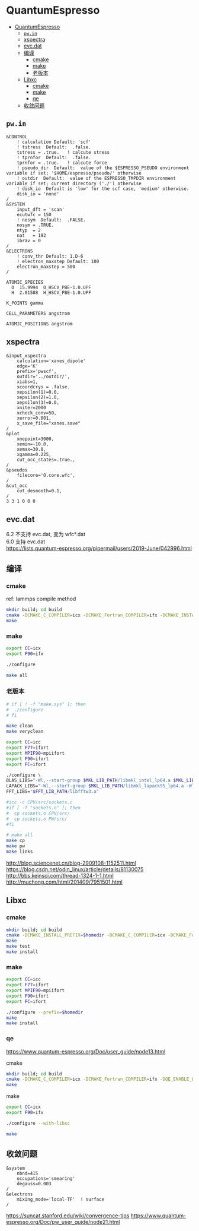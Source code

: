 # QuantumEspresso

<!-- @import "[TOC]" {cmd="toc" depthFrom=1 depthTo=6 orderedList=false} -->

<!-- code_chunk_output -->

- [QuantumEspresso](#quantumespresso)
  - [`pw.in`](#pwin)
  - [xspectra](#xspectra)
  - [evc.dat](#evcdat)
  - [编译](#编译)
    - [cmake](#cmake)
    - [make](#make)
    - [老版本](#老版本)
  - [Libxc](#libxc)
    - [cmake](#cmake-1)
    - [make](#make-1)
    - [qe](#qe)
  - [收敛问题](#收敛问题)

<!-- /code_chunk_output -->

## `pw.in`

```in
&CONTROL
    ! calculation Default: 'scf'
    ! tstress  Default:  .false.
    tstress = .true.   ! calcute stress
    ! tprnfor  Default:  .false.
    tprnfor = .true.   ! calcute force
    ! pseudo_dir  Default:  value of the $ESPRESSO_PSEUDO environment variable if set; '$HOME/espresso/pseudo/' otherwise
    ! outdir  Default:  value of the ESPRESSO_TMPDIR environment variable if set; current directory ('./') otherwise
    ! disk_io  Default is 'low' for the scf case, 'medium' otherwise.
    disk_io = 'none'
/
&SYSTEM
    input_dft = 'scan'
    ecutwfc = 150
    ! nosym  Default:  .FALSE.
    nosym = .TRUE.
    ntyp  = 2
    nat   = 192
    ibrav = 0
/
&ELECTRONS
    ! conv_thr Default: 1.D-6
    ! electron_maxstep Default: 100
    electron_maxstep = 500
/
 
ATOMIC_SPECIES 
  O  15.9994  O_HSCV_PBE-1.0.UPF 
  H  2.01588  H_HSCV_PBE-1.0.UPF 

K_POINTS gamma

CELL_PARAMETERS angstrom

ATOMIC_POSITIONS angstrom
```

## xspectra

```in
&input_xspectra
    calculation='xanes_dipole'
    edge='K'
    prefix='pwscf',
    outdir='../outdir/',
    xiabs=1,
    xcoordcrys = .false.
    xepsilon(1)=0.0,
    xepsilon(2)=1.0,
    xepsilon(3)=0.0,
    xniter=2000
    xcheck_conv=50,
    xerror=0.001,
    x_save_file="xanes.save"
/
&plot
    xnepoint=3000,
    xemin=-10.0,
    xemax=30.0,
    xgamma=0.225,
    cut_occ_states=.true.,
/
&pseudos
    filecore='O.core.wfc',
/
&cut_occ
    cut_desmooth=0.1,
/
3 3 1 0 0 0
```

## evc.dat

6.2 不支持 evc.dat, 变为 wfc*.dat  
6.0 支持 evc.dat  
<https://lists.quantum-espresso.org/pipermail/users/2019-June/042996.html>

## 编译

### cmake

ref: lammps compile method

```sh
mkdir build; cd build
cmake -DCMAKE_C_COMPILER=icx -DCMAKE_Fortran_COMPILER=ifx -DCMAKE_INSTALL_PREFIX=$homedir ..
make
```

### make

```sh
export CC=icx
export F90=ifx

./configure

make all
```

### 老版本

```sh
# if [ ! -f "make.sys" ]; then
#  ./configure
# fi

make clean
make veryclean

export CC=icc
export F77=ifort
export MPIF90=mpiifort
export F90=ifort
export FC=ifort

./configure \
BLAS_LIBS="-Wl,--start-group $MKL_LIB_PATH/libmkl_intel_lp64.a $MKL_LIB_PATH/libmkl_sequential.a $MKL_LIB_PATH/libmkl_core.a -Wl,--end-group" \
LAPACK_LIBS="-Wl,--start-group $MKL_LIB_PATH/libmkl_lapack95_lp64.a -Wl,--end-group" \
FFT_LIBS="$FFT_LIB_PATH/libfftw3.a"

#icc -c CPV/src/sockets.c
#if [ -f "sockets.o" ]; then
#  cp sockets.o CPV/src/
#  cp sockets.o PW/src/
#fi

# make all
make cp
make pw
make links
```

<http://blog.sciencenet.cn/blog-2909108-1152511.html>  
<https://blog.csdn.net/odin_linux/article/details/81130075>  
<http://bbs.keinsci.com/thread-1324-1-1.html>  
<http://muchong.com/html/201409/7951501.html>

## Libxc

### cmake

```sh
mkdir build; cd build
cmake -DCMAKE_INSTALL_PREFIX=$homedir -DCMAKE_C_COMPILER=icx -DCMAKE_Fortran_COMPILER=ifx -DENABLE_FORTRAN=ON  ..
make
make test
make install
```

### make

```sh
export CC=icc
export F77=ifort
export MPIF90=mpiifort
export F90=ifort
export FC=ifort

./configure --prefix=$homedir
make 
make install
```

### qe

<https://www.quantum-espresso.org/Doc/user_guide/node13.html>

cmake

```sh
mkdir build; cd build
cmake -DCMAKE_C_COMPILER=icx -DCMAKE_Fortran_COMPILER=ifx -DQE_ENABLE_LIBXC=ON -DCMAKE_INSTALL_PREFIX=$homedir ..
make
```

make

```sh
export CC=icx
export F90=ifx

./configure --with-libxc

make
```

## 收敛问题

```in
&system
    nbnd=415
    occupations='smearing'
    degauss=0.003
/
&electrons
    mixing_mode='local-TF'  ! surface
/
```

<https://suncat.stanford.edu/wiki/convergence-tips>
<https://www.quantum-espresso.org/Doc/pw_user_guide/node21.html>
